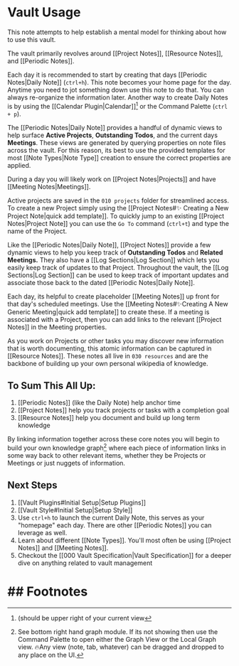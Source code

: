 # Vault Usage

This note attempts to help establish a mental model for thinking about how to use this vault.

The vault primarily revolves around [[Project Notes]], [[Resource Notes]], and [[Periodic Notes]].

Each day it is recommended to start by creating that days [[Periodic Notes|Daily Note]] (`ctrl+h`). This note becomes your home page for the day. Anytime you need to jot something down use this note to do that. You can always re-organize the information later.  Another way to create Daily Notes is by using the [[Calendar Plugin|Calendar]][^2] or the Command Palette (`ctrl + p`).

The [[Periodic Notes|Daily Note]] provides a handful of dynamic views to help surface **Active Projects**, **Outstanding Todos**, and the current days **Meetings**. These views are generated by querying properties on note files across the vault. For this reason, its best to use the provided templates for most [[Note Types|Note Type]] creation to ensure the correct properties are applied.

During a day you will likely work on [[Project Notes|Projects]] and have [[Meeting Notes|Meetings]].  

Active projects are saved in the `010 projects` folder for streamlined access. To create a new Project simply using the [[Project Notes#✨ Creating a New Project Note|quick add template]]. To quickly jump to an existing [[Project Notes|Project Note]] you can use the `Go To` command (`ctrl+t`) and type the name of the Project.

Like the [[Periodic Notes|Daily Note]], [[Project Notes]] provide a few dynamic views to help you keep track of **Outstanding Todos** and **Related Meetings.** They also have a [[Log Sections|Log Section]] which lets you easily keep track of updates to that Project. Throughout the vault, the [[Log Sections|Log Section]] can be used to keep track of important updates and associate those back to the dated [[Periodic Notes|Daily Note]].

Each day, its helpful to create placeholder [[Meeting Notes]] up front for that day's scheduled meetings. Use the [[Meeting Notes#✨Creating A New Generic Meeting|quick add template]] to create these. If a meeting is associated with a Project, then you can add links to the relevant [[Project Notes]] in the Meeting properties.

As you work on Projects or other tasks you may discover new information that is worth documenting, this atomic information can be captured in [[Resource Notes]]. These notes all live in `030 resources` and are the backbone of building up your own personal wikipedia of knowledge.

## To Sum This All Up:

1. [[Periodic Notes]] (like the Daily Note) help anchor time
2. [[Project Notes]] help you track projects or tasks with a completion goal
3. [[Resource Notes]] help you document and build up long term knowledge

By linking information together across these core notes you will begin to build your own knowledge graph[^1] where each piece of information links in some way back to other relevant items, whether they be Projects or Meetings or just nuggets of information.

## Next Steps

1. [[Vault Plugins#Initial Setup|Setup Plugins]]
2. [[Vault Style#Initial Setup|Setup Style]]
3. Use `ctrl+h` to launch the current Daily Note, this serves as your "homepage" each day. There are other [[Periodic Notes]] you can leverage as well.
4. Learn about different [[Note Types]]. You'll most often be using [[Project Notes]] and [[Meeting Notes]].
5. Checkout the [[000 Vault Specification|Vault Specification]] for a deeper dive on anything related to vault management
# ## Footnotes

[^1]: See bottom right hand graph module. If its not showing then use the Command Palette to open either the Graph View or the Local Graph view. 🔥Any view (note, tab, whatever) can be dragged and dropped to any place on the UI.
[^2]: (should be upper right of your current view